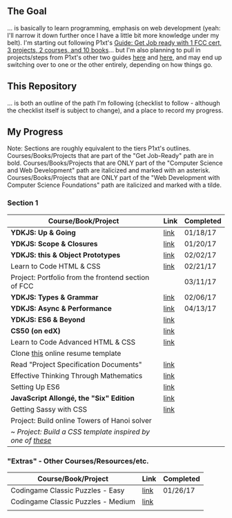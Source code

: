 ## The Goal

... is basically to learn programming, emphasis on web development (yeah: I'll narrow it down further once I have a little bit more knowledge under my belt). I'm starting out following P1xt's [Guide: Get Job ready with 1 FCC cert, 3 projects, 2 courses, and 10 books](https://forum.freecodecamp.com/t/computer-guide-get-job-ready-with-1-fcc-cert-3-projects-2-courses-and-10-books/64027)... but I'm also planning to pull in projects/steps from P1xt's other two guides [here](https://forum.freecodecamp.com/t/computer-guide-computer-science-and-web-development-comprehensive-path/64470) and [here](https://forum.freecodecamp.com/t/computer-guide-web-development-with-computer-science-foundations-comprehensive-path/64516), and may end up switching over to one or the other entirely, depending on how things go.

## This Repository

... is both an outline of the path I'm following (checklist to follow - although the checklist itself is subject to change), and a place to record my progress.

## My Progress

Note: Sections are roughly equivalent to the tiers P1xt's outlines. Courses/Books/Projects that are part of the "Get Job-Ready" path are in bold. Courses/Books/Projects that are ONLY part of the "Computer Science and Web Development" path are italicized and marked with an asterisk. Courses/Books/Projects that are ONLY part of the "Web Development with Computer Science Foundations" path are italicized and marked with a tilde.

### Section 1

| Course/Book/Project | Link | Completed |
| ------------------- | ---- | --------- |
| **YDKJS: Up & Going** | [link](https://github.com/getify/You-Dont-Know-JS) | 01/18/17 |
| **YDKJS: Scope & Closures** | [link](https://github.com/getify/You-Dont-Know-JS) | 01/20/17 |
| **YDKJS: this & Object Prototypes** | [link](https://github.com/getify/You-Dont-Know-JS) | 02/02/17 |
| Learn to Code HTML & CSS | [link](http://learn.shayhowe.com/html-css/) | 02/21/17 |
| Project: Portfolio from the frontend section of FCC | | 03/11/17 |
| **YDKJS: Types & Grammar** | [link](https://github.com/getify/You-Dont-Know-JS) | 02/06/17 |
| **YDKJS: Async & Performance** | [link](https://github.com/getify/You-Dont-Know-JS) | 04/13/17 |
| **YDKJS: ES6 & Beyond** | [link](https://github.com/getify/You-Dont-Know-JS) |  |
| **CS50 (on edX)** | [link](https://www.edx.org/course/introduction-computer-science-harvardx-cs50x) |  |
| Learn to Code Advanced HTML & CSS | [link](http://learn.shayhowe.com/advanced-html-css/) | |
| Clone [this](https://creativemarket.com/ikonome/686585-Material-Resume-Blue/screenshots/#screenshot2) online resume template | | |
| Read "Project Specification Documents" | [link](http://www.pixelearth.net/pages/project-specification) | |
| Effective Thinking Through Mathematics | [link](https://www.edx.org/course/effective-thinking-through-mathematics-utaustinx-ut-9-01x-0) | |
| Setting Up ES6 | [link](https://leanpub.com/setting-up-es6/read) | |
| **JavaScript Allongé, the "Six" Edition** | [link](https://leanpub.com/javascriptallongesix) | |
| Getting Sassy with CSS | [link](http://www.sassshop.com/#/) | |
| Project: Build online Towers of Hanoi solver | | |
| ~ *Project: Build a CSS template inspired by one of [these](https://forum.freecodecamp.com/clicks/track?url=http%3A%2F%2Fwww.free-css.com%2Ffree-css-templates&post_id=118073&topic_id=64516)* | |

### "Extras" - Other Courses/Resources/etc.

| Course/Book/Project | Link | Completed |
| ------------------- | ---- | --------- |
| Codingame Classic Puzzles - Easy | [link](https://www.codingame.com/) | 01/26/17 |
| Codingame Classic Puzzles - Medium | [link](https://www.codingame.com/) | |
|  |  |  |
